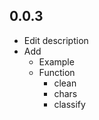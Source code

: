 ## 0.0.3

- Edit description
- Add
    - Example
    - Function
        - clean
        - chars
        - classify
